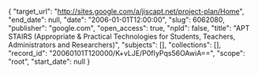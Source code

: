 {
  "target_url": "http://sites.google.com/a/jiscapt.net/project-plan/Home", 
  "end_date": null, 
  "date": "2006-01-01T12:00:00", 
  "slug": 6062080, 
  "publisher": "google.com", 
  "open_access": true, 
  "npld": false, 
  "title": "APT STAIRS (Appropriate & Practical Technologies for Students, Teachers, Administrators and Researchers)", 
  "subjects": [], 
  "collections": [], 
  "record_id": "20060101T120000/K+vLJE/P0fIyPqs56OAwiA==", 
  "scope": "root", 
  "start_date": null
}

